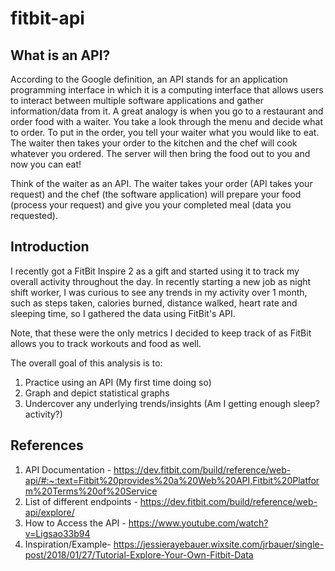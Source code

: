 # fitbit-api

## What is an API? 
According to the Google definition, an API stands for an application programming interface in which it is a computing interface that allows users to interact between multiple software applications and gather information/data from it. A great analogy is when you go to a restaurant and order food with a waiter. You take a look through the menu and decide what to order. To put in the order, you tell your waiter what you would like to eat. The waiter then takes your order to the kitchen and the chef will cook whatever you ordered. The server will then bring the food out to you and now you can eat!

Think of the waiter as an API. The waiter takes your order (API takes your request) and the chef (the software application) will prepare your food (process your request) and give you your completed meal (data you requested).

## Introduction
I recently got a FitBit Inspire 2 as a gift and started using it to track my overall activity throughout the day. In recently starting a new job as night shift worker, I was curious to see any trends in my activity over 1 month, such as steps taken, calories burned, distance walked, heart rate and sleeping time, so I gathered the data using FitBit's API. 

Note, that these were the only metrics I decided to keep track of as FitBit allows you to track workouts and food as well. 

The overall goal of this analysis is to:
1. Practice using an API (My first time doing so)
2. Graph and depict statistical graphs
3. Undercover any underlying trends/insights (Am I getting enough sleep? activity?)

## References
1. API Documentation - https://dev.fitbit.com/build/reference/web-api/#:~:text=Fitbit%20provides%20a%20Web%20API,Fitbit%20Platform%20Terms%20of%20Service
2. List of different endpoints - https://dev.fitbit.com/build/reference/web-api/explore/
3. How to Access the API - https://www.youtube.com/watch?v=Ligsao33b94
4. Inspiration/Example- https://jessierayebauer.wixsite.com/jrbauer/single-post/2018/01/27/Tutorial-Explore-Your-Own-Fitbit-Data
